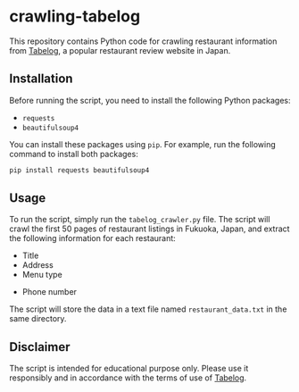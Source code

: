 # crawling-tabelog

This repository contains Python code for crawling restaurant information from [Tabelog](https://tabelog.com/kr/fukuoka/rstLst/), a popular restaurant review website in Japan.

## Installation

Before running the script, you need to install the following Python packages:

- `requests`
- `beautifulsoup4`

You can install these packages using `pip`. For example, run the following command to install both packages:
  
  ```bash
  pip install requests beautifulsoup4
  ```

## Usage

To run the script, simply run the `tabelog_crawler.py` file. The script will crawl the first 50 pages of restaurant listings in Fukuoka, Japan, and extract the following information for each restaurant:

- Title
- Address
- Menu type
<!-- - Business hours -->
- Phone number

The script will store the data in a text file named `restaurant_data.txt` in the same directory.

## Disclaimer

The script is intended for educational purpose only. Please use it responsibly and in accordance with the terms of use of [Tabelog](https://tabelog.com/kr/fukuoka/rstLst/).
